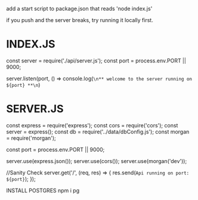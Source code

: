 add a start script to package.json that reads 'node index.js'

if you push and the server breaks, try running it locally first.

# INDEX.JS

const server = require('./api/server.js');
const port = process.env.PORT || 9000;

server.listen(port, () =>
console.log(`\n** welcome to the server running on ${port} **\n`)

# SERVER.JS

const express = require('express');
const cors = require('cors');
const server = express();
const db = require('../data/dbConfig.js');
const morgan = require('morgan');

const port = process.env.PORT || 9000;

server.use(express.json());
server.use(cors());
server.use(morgan('dev'));

//Sanity Check
server.get('/', (req, res) => {
res.send(`Api running on port: ${port}`);
});

INSTALL POSTGRES
npm i pg
